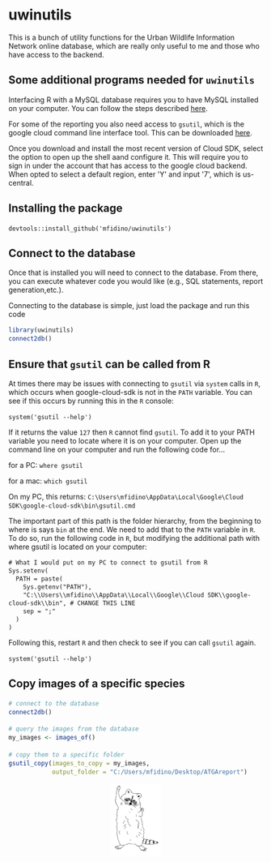 # uwinutils

This is a bunch of utility functions for the Urban Wildlife Information Network
online database, which are really only useful to me and those who have access
to the backend.


## Some additional programs needed for `uwinutils`

Interfacing R with a MySQL database requires you to have MySQL installed on
your computer. You can follow the steps described [here](https://programminghistorian.org/en/lessons/getting-started-with-mysql-using-r#create-an-#-script-that-connects-to-the-database).


For some of the reporting you also need access to `gsutil`, which is the 
google cloud command line interface tool. This can be downloaded [here](https://cloud.google.com/storage/docs/gsutil_install#install).

Once you download and install the most recent version of Cloud SDK, select the
option to open up the shell aand configure it. This will require you to sign in
under the account that has access to the google cloud backend. When opted to select
a default region, enter 'Y' and input '7', which is us-central.

## Installing the package

`devtools::install_github('mfidino/uwinutils')`

## Connect to the database

Once that is installed you will need to connect to the database. From there, you can
execute whatever code you would like (e.g., SQL statements, report generation,etc.).

Connecting to the database is simple, just load the package and run this code

```R
library(uwinutils)
connect2db()
```

## Ensure that `gsutil` can be called from R

At times there may be issues with connecting to `gsutil` via `system` calls in `R`, which occurs when google-cloud-sdk is not in the `PATH` variable. You can see if this occurs by running this in the `R` console:

`system('gsutil --help')`

If it returns the value `127` then `R` cannot find `gsutil`. To add it to your PATH variable you need to locate where it is on your computer. Open up the command line on your computer and run the following code for...

for a PC:
`where gsutil`

for a mac:
`which gsutil`
 
On my PC, this returns:
`C:\Users\mfidino\AppData\Local\Google\Cloud SDK\google-cloud-sdk\bin\gsutil.cmd`

The important part of this path is the folder hierarchy, from the beginning to where is says `bin` at the end. We need to add that to the `PATH` variable in `R`. To do so, run the following code in `R`, but modifying the additional path with where gsutil is located on your computer:

```
# What I would put on my PC to connect to gsutil from R
Sys.setenv(
  PATH = paste(
    Sys.getenv("PATH"), 
    "C:\\Users\\mfidino\\AppData\\Local\\Google\\Cloud SDK\\google-cloud-sdk\\bin", # CHANGE THIS LINE 
    sep = ";"
  )
)
```

Following this, restart `R` and then check to see if you can call `gsutil` again.

`system('gsutil --help')`


## Copy images of a specific species

```R
# connect to the database
connect2db()

# query the images from the database
my_images <- images_of()

# copy them to a specific folder
gsutil_copy(images_to_copy = my_images,
            output_folder = "C:/Users/mfidino/Desktop/ATGAreport")

```

<div align="center"><img width="100" height="auto" src="https://github.com/mfidino/CV/blob/master/Raccoon.png" alt="A line drawing of a raccoon standing up and waving that Mason made." /></div>
